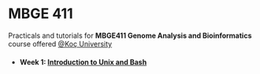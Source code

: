# MBGE 411
Practicals and tutorials for **MBGE411 Genome Analysis and Bioinformatics** course offered [@Koç University](https://www.ku.edu.tr/en/)


- #### **Week 1:** [Introduction to Unix and Bash](https://github.com/iksaglam/MBGE_411/blob/main/Files/Unix_Bash.md)

